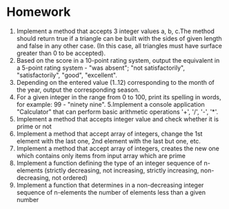 # Homework
1. Implement a method that accepts 3 integer values a, b, c.The method should return true if a triangle can be built with the sides of given length and false in any other case. (In this case, all triangles must have surface greater than 0 to be accepted).
2. Based on the score in a 10-point rating system, output the equivalent in a 5-point rating system - "was absent"; "not satisfactorily", "satisfactorily", "good", "excellent".
3. Depending on the entered value (1..12) corresponding to the month of the year, output the corresponding season.
4. For a given integer in the range from 0 to 100, print its spelling in words, for example: 99 - "ninety nine".
5.Implement a console application "Calculator" that can perform basic arithmetic operations '+', '/', '-', '*'.
6. Implement a method that accepts integer value and check whether it is prime or not
7. Implement a method that accept array of integers, change the 1st element with the last one, 2nd element with the last but one, etc.
8. Implement a method that accept array of integers, creates the new one which contains only items from input array which are prime
9. Implement a function defining the type of an integer sequence of n-elements (strictly decreasing, not increasing, strictly increasing, non-decreasing, not ordered)
10. Implement a function that determines in a non-decreasing integer sequence of n-elements the number of elements less than a given number
